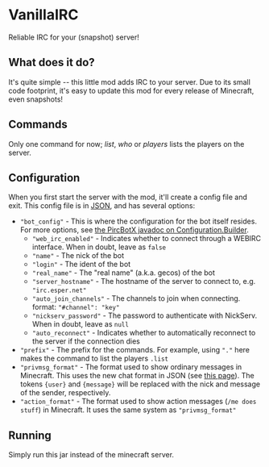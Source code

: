 VanillaIRC
==========

Reliable IRC for your (snapshot) server!

What does it do?
----------------

It's quite simple -- this little mod adds IRC to your server. Due to its small code footprint, it's easy to update this mod for every release of Minecraft, even snapshots!

Commands
--------
Only one command for now; _list_, _who_ or _players_ lists the players on the server.

Configuration
-------------

When you first start the server with the mod, it'll create a config file and exit. This config file is in [JSON](http://json.org), and has several options:

* `"bot_config"` - This is where the configuration for the bot itself resides. For more options, see [the PircBotX javadoc on Configuration.Builder](http://thelq.github.io/pircbotx/latest/apidocs/org/pircbotx/Configuration.Builder.html).
  - `"web_irc_enabled"` - Indicates whether to connect through a WEBIRC interface. When in doubt, leave as `false`
  - `"name"` - The nick of the bot
  - `"login"` - The ident of the bot
  - `"real_name"` - The "real name" (a.k.a. gecos) of the bot
  - `"server_hostname"` - The hostname of the server to connect to, e.g. `"irc.esper.net"`
  - `"auto_join_channels"` - The channels to join when connecting. format: `"#channel": "key"`
  - `"nickserv_password"` - The password to authenticate with NickServ. When in doubt, leave as `null`
  - `"auto_reconnect"` - Indicates whether to automatically reconnect to the server if the connection dies
* `"prefix"` - The prefix for the commands. For example, using `"."` here makes the command to list the players `.list`
* `"privmsg_format"` - The format used to show ordinary messages in Minecraft. This uses the new chat format in JSON (see [this page](http://wiki.vg/Chat#Current_system_.28JSON_Chat.29)). The tokens `{user}` and `{message}` will be replaced with the nick and message of the sender, respectively.
* `"action_format"` - The format used to show action messages (`/me does stuff`) in Minecraft. It uses the same system as `"privmsg_format"`

Running
-------

Simply run this jar instead of the minecraft server.
